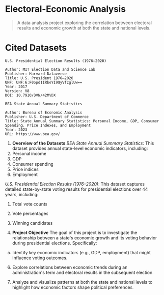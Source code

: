 # Electoral-Economic Analysis
> A data analysis project exploring the correlation between electoral results and economic growth at both the state and national levels.

# Cited Datasets
```
U.S. Presidential Election Results (1976–2020)

Author: MIT Election Data and Science Lab
Publisher: Harvard Dataverse
Title: U.S. President 1976–2020
UNF: UNF:6:F0opd1IRbeYI9QyVfzglUw==
Year: 2017
Version: V8
DOI: 10.7910/DVN/42MVDX

```
```
BEA State Annual Summary Statistics

Author: Bureau of Economic Analysis
Publisher: U.S. Department of Commerce
Title: State Annual Summary Statistics: Personal Income, GDP, Consumer Spending, Price Indexes, and Employment
Year: 2023
URL: https://www.bea.gov/
```
1. **Overview of the Datasets**
_BEA State Annual Summary Statistics_:
This dataset provides annual state-level economic indicators, including:
1. Personal income
2. GDP
3. Consumer spending
4. Price indices
5. Employment

_U.S. Presidential Election Results (1976–2020)_:
This dataset captures detailed state-by-state voting results for presidential elections over 44 years, including:
1. Total vote counts
2. Vote percentages
3. Winning candidates

2. **Project Objective**
The goal of this project is to investigate the relationship between a state's economic growth and its voting behavior during presidential elections. Specifically:
1.  Identify key economic indicators (e.g., GDP, employment) that might influence voting outcomes.
2. Explore correlations between economic trends during an administration's term and electoral results in the subsequent election.
3. Analyze and visualize patterns at both the state and national levels to highlight how economic factors shape political preferences.